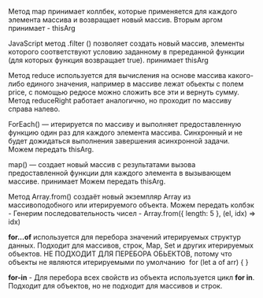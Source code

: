 Метод map принимает коллбек, которые применяется для каждого элемента массива и возвращает новый массив. Вторым аргом принимает - thisArg 

JavaScript метод .filter () позволяет создать новый массив, элементы которого соответствуют условию заданному в пререданной функции (для которых функция возвращает true). принимает thisArg 

Метод reduce используется для вычисления на основе массива какого-либо единого значения, например в массиве лежат обьекты с полем price, с помощью редюсе можно сложить все эти и вернуть сумму. 
Метод reduceRight работает аналогично, но проходит по массиву справа налево. 


ForEach() — итерируется по массиву и выполняет предоставленную функцию один раз для каждого элемента массива. Синхронный и не будет дожидаться выполнения завершения асинхронной задачи. Можем передать thisArg. 

map() — создает новый массив с результатами вызова предоставленной функции для каждого элемента в вызывающем массиве. принимает Можем передать thisArg.

Метод Array.from() создаёт новый экземпляр Array из массивоподобного или итерируемого объекта. Можем передать колбэк - Генерим последовательность чисел - Array.from({ length: 5 }, (el, idx) => idx) 



**for...of** используется для перебора значений итерируемых структур данных. Подходит для массивов, строк, Map, Set и других итерируемых объектов. НЕ ПОДХОДИТ ДЛЯ ПЕРЕБОРА ОБЬЕКТОВ, потому что объекты не являются итерируемыми по умолчанию  for (let a of arr) { }

**for-in** - Для перебора всех свойств из объекта используется цикл **for in**. Подходит для объектов, но не подходит для массивов и строк.